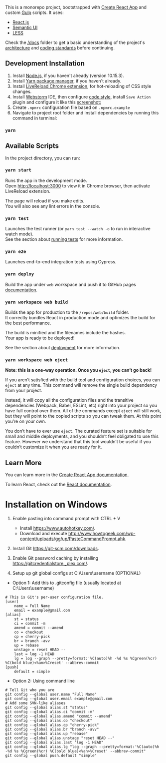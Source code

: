 This is a monorepo project, bootstrapped with [Create React App](https://github.com/facebook/create-react-app) and custom [Gulp](https://gulpjs.com/) scripts.
It uses:

* [React.js](https://reactjs.org/)
* [Semantic UI](https://react.semantic-ui.com/)
* [LESS](http://lesscss.org/)

Check the [/docs](./docs) folder to get a basic understanding of the project's [architecture](./docs/Architecture.md) and [coding standards](./docs/standards.md) before continuing.

## Development Installation

1. Install [Node.js](https://nodejs.org/), if you haven't already (version 10.15.3).
2. Install [Yarn package manager](https://yarnpkg.com/en/), if you haven't already.
3. Install [LiveReload Chrome extension](https://chrome.google.com/webstore/detail/livereload/jnihajbhpnppcggbcgedagnkighmdlei), for hot-reloading of CSS style changes.
4. Install [Webstorm](https://www.jetbrains.com/webstorm/) IDE, then configure [code style](docs/code-style.png), install `Save Action` plugin and configure it like this [screenshot](docs/save-action.png);
5. Create `.npmrc` configuration file based on `.npmrc.example`
6. Navigate to project root folder and install dependencies by running this command in terminal:

### `yarn`

## Available Scripts

In the project directory, you can run:

### `yarn start`

Runs the app in the development mode.<br>
Open [http://localhost:3000](http://localhost:3000) to view it in Chrome browser, then activate LiveReload extension.

The page will reload if you make edits.<br>
You will also see any lint errors in the console.

### `yarn test`

Launches the test runner (or `yarn test --watch -o` to run in interactive watch mode).<br>
See the section about [running tests](https://facebook.github.io/create-react-app/docs/running-tests) for more information.

### `yarn e2e`

Launches end-to-end integration tests using Cypress.

### `yarn deploy`

Build the app under `web` workspace and push it to GitHub pages [documentation](https://eisgroup.github.io/ui-render/).

### `yarn workspace web build`

Builds the app for production to the `/repos/web/build` folder.<br>
It correctly bundles React in production mode and optimizes the build for the best performance.

The build is minified and the filenames include the hashes.<br>
Your app is ready to be deployed!

See the section about [deployment](https://facebook.github.io/create-react-app/docs/deployment) for more information.

### `yarn workspace web eject`

**Note: this is a one-way operation. Once you `eject`, you can’t go back!**

If you aren’t satisfied with the build tool and configuration choices, you can `eject` at any time. This command will remove the single build dependency from your project.

Instead, it will copy all the configuration files and the transitive dependencies (Webpack, Babel, ESLint, etc) right into your project so you have full control over them. All of the commands except `eject` will still work, but they will point to the copied scripts so you can tweak them. At this point you’re on your own.

You don’t have to ever use `eject`. The curated feature set is suitable for small and middle deployments, and you shouldn’t feel obligated to use this feature. However we understand that this tool wouldn’t be useful if you couldn’t customize it when you are ready for it.

## Learn More

You can learn more in the [Create React App documentation](https://facebook.github.io/create-react-app/docs/getting-started).

To learn React, check out the [React documentation](https://reactjs.org/).


# Installation on Windows
1. Enable pasting into command prompt with CTRL + V
    - Install <https://www.autohotkey.com/>.
    - Download and execute <http://www.howtogeek.com/wp-content/uploads/gg/up/PasteCommandPrompt.ahk>.

2. Install Git <https://git-scm.com/downloads>.

3. Enable Git password caching by installing <https://gitcredentialstore._plex.com/>.

4. Setup up git global configs at C:\Users\username (OPTIONAL)
- Option 1: Add this to .gitconfig file (usually located at C:\Users\username)
```
# This is Git's per-user configuration file.
[user]
    name = Full Name
    email = example@gmail.com
[alias]
    st = status
    ci = commit -m
    amend = commit --amend
    co = checkout
    cp = cherry-pick
    br = branch -avv
    up = rebase
    unstage = reset HEAD --
    last = log -1 HEAD
    lg = log --graph --pretty=format:'%C(auto)%h -%d %s %Cgreen(%cr) %C(bold blue)<%an>%Creset' --abbrev-commit
[push]
    default = simple
```
- Option 2: Using command line
```
# Tell Git who you are
git config --global user.name "Full Name"
git config --global user.email example@gmail.com
# Add some SVN-like aliases
git config --global alias.st "status"
git config --global alias.ci "commit -m"
git config --global alias.amend "commit --amend"
git config --global alias.co "checkout"
git config --global alias.cp "cherry-pick"
git config --global alias.br "branch -avv"
git config --global alias.up "rebase"
git config --global alias.unstage "reset HEAD --"
git config --global alias.last "log -1 HEAD"
git config --global alias.lg "log --graph --pretty=format:'%C(auto)%h -%d %s %Cgreen(%cr) %C(bold blue)<%an>%Creset' --abbrev-commit"
git config --global push.default "simple"
```
